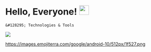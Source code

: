 # Hello, Everyone! <img src="https://raw.githubusercontent.com/MartinHeinz/MartinHeinz/master/wave.gif" width="30px">


	&#128295; Technologies & Tools
![](https://img.shields.io/badge/<WORD_ON_LEFT>-<WORD_ON_RIGHT>-informational?style=flat&logo=data:image/svg%2bxml;base64,<http://www.w3.org/2000/svg>)

https://images.emojiterra.com/google/android-10/512px/1f527.png
